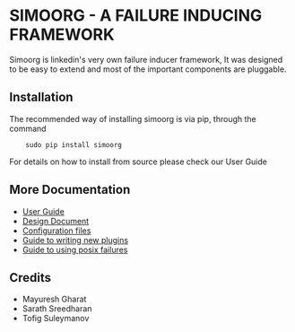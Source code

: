 SIMOORG - A FAILURE INDUCING FRAMEWORK
============================================================================
Simoorg is linkedin's very own failure inducer framework, It was designed to be easy to extend and most of the important components are pluggable.

Installation
-------------
The recommended way of installing simoorg is via pip, through the command
```
    sudo pip install simoorg
```
For details on how to install from source please check our User Guide

More Documentation
----------------------
* [User Guide](docs/user_guide.md)
* [Design Document](/docs/design.md)
* [Configuration files](/docs/config.md)
* [Guide to writing new plugins](/docs/plugins.md)
* [Guide to using posix failures](/docs/low_level.md)

Credits
--------------
* Mayuresh Gharat
* Sarath Sreedharan
* Tofig Suleymanov

